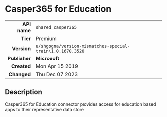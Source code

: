 # Casper365 for Education
| | |
|-:|-|
|**API name**|`shared_casper365`|
|**Tier**|Premium|
|**Version**|`u/shgogna/version-mismatches-special-train\1.0.1670.3520`|
|**Publisher**|**Microsoft**|
|**Created**|Mon Apr 15 2019|
|**Changed**|Thu Dec 07 2023|

## Description
Casper365 for Education connector provides access for education based apps to their representative data store.
